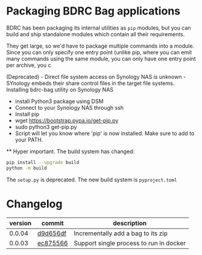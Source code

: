 # Packaging BDRC Bag applications
BDRC has been packaging its internal utilities as `pip` modules,
but you can build and ship standalone modules which contain all their requirements.

They get large, so we'd have to package multiple commands into a module.
Since you can only specify one entry point (unlike pip, where you can emit many commands using the same module, you can only have one entry point per archive,
you c

(Deprecated) - Direct file system access on Synology NAS
is unknown - SYnology embeds their share control files in the
target file systems.
Installing bdrc-bag utility on Synology NAS

- install Python3 package using DSM
- Connect to your Synology NAS through ssh
- Install pip
- wget https://bootstrap.pypa.io/get-pip.py
- sudo python3 get-pip.py
- Script will let you know where 'pip' is now installed.  Make sure to add to your PATH.

** Hyper important. The build system has changed:
```bash
pip install --upgrade build
python -m build
```

The `setup.py` is deprecated.  The new build system is `pyproject.toml` 

# Changelog
| version | commit                                                                                               | description                             |
|---------|------------------------------------------------------------------------------------------------------|-----------------------------------------|
| 0.0.04  | [d9d656df](https://github.com/buda-base/archive-ops/commit/d9d656df90e5db0fd8cacff81e002b6a56609111) | Incrementally add a bag to its zip      | 
| 0.0.03  | [ec875566](https://github.com/buda-base/archive-ops/commit/ec875566a0c389da6af4c5583ba8182f45a47c59) | Support single process to run in docker | 